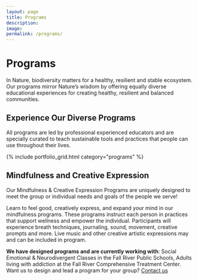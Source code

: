 ```yaml
---
layout: page
title: Programs
description: 
image: 
permalink: /programs/
---
```

# Programs

In Nature, biodiversity matters for a healthy, resilient and stable ecosystem. Our programs mirror Nature’s wisdom by offering equally diverse educational experiences for creating healthy, resilient and balanced communities.  

## Experience Our Diverse Programs

All programs are led by professional experienced educators and are specially curated to teach sustainable tools and practices that people can use throughout their lives.

{% include portfolio_grid.html category="programs" %}

## Mindfulness and Creative Expression

Our Mindfulness & Creative Expression Programs are uniquely designed to meet the group or individual needs and goals of the people we serve!

Learn to feel good, creatively express, and expand your mind in our mindfulness programs. These programs instruct each person in practices that support wellness and empower the individual. Participants will experience breath techniques, journaling, sound, movement, creative prompts and more.
Live music and other creative artistic expressions may and can be included in program. 

**We have designed programs and are currently working with**: Social Emotional & Neurodivergent Classes in the Fall River Public Schools, Adults living with addiction at the Fall River Comprehensive Treatment Center. Want us to design and lead a program for your group? [Contact us](https://theheroncenter.org/contact-us/)
